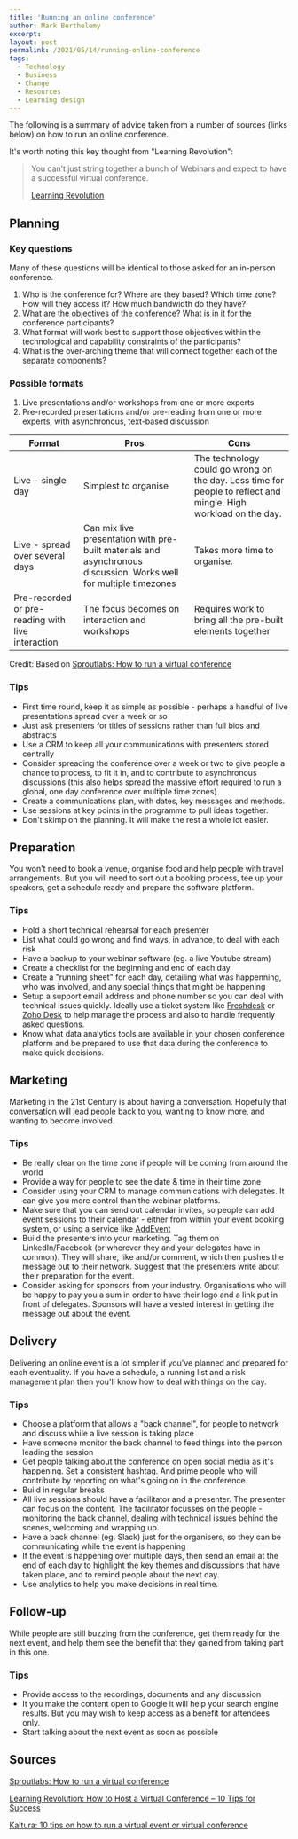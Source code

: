 ```yaml
---
title: 'Running an online conference'
author: Mark Berthelemy
excerpt:
layout: post
permalink: /2021/05/14/running-online-conference
tags:
  - Technology
  - Business
  - Change
  - Resources
  - Learning design
---
```

The following is a summary of advice taken from a number of sources (links below) on how to run an online conference.

It's worth noting this key thought from "Learning Revolution":

> You can’t just string together a bunch of Webinars and expect to have a successful virtual conference.
>
> [Learning Revolution](https://www.learningrevolution.net/host-a-virtual-conference-tips-for-success/)

## Planning

### Key questions

Many of these questions will be identical to those asked for an in-person conference.

1. Who is the conference for? Where are they based? Which time zone? How will they access it? How much bandwidth do they have?
2. What are the objectives of the conference? What is in it for the conference participants?
3. What format will work best to support those objectives within the technological and capability constraints of the participants?
4. What is the over-arching theme that will connect together each of the separate components?

### Possible formats

1. Live presentations and/or workshops from one or more experts
2. Pre-recorded presentations and/or pre-reading from one or more experts, with asynchronous, text-based discussion

| Format | Pros | Cons |
| --- | --- | --- |
| Live - single day | Simplest to organise | The technology could go wrong on the day. Less time for people to reflect and mingle. High workload on the day. |
| Live - spread over several days | Can mix live presentation with pre-built materials and asynchronous discussion. Works well for multiple timezones | Takes more time to organise. |
| Pre-recorded or pre-reading with live interaction | The focus becomes on interaction and workshops | Requires work to bring all the pre-built elements together |

Credit: Based on [Sproutlabs: How to run a virtual conference](http://www.sproutlabs.com.au/blog/how-to-run-a-virtual-conference/)

### Tips

- First time round, keep it as simple as possible - perhaps a handful of live presentations spread over a week or so
- Just ask presenters for titles of sessions rather than full bios and abstracts
- Use a CRM to keep all your communications with presenters stored centrally
- Consider spreading the conference over a week or two to give people a chance to process, to fit it in, and to contribute to asynchronous discussions (this also helps spread the massive effort required to run a global, one day conference over multiple time zones)
- Create a communications plan, with dates, key messages and methods.
- Use sessions at key points in the programme to pull ideas together.
- Don't skimp on the planning. It will make the rest a whole lot easier.

## Preparation

You won't need to book a venue, organise food and help people with travel arrangements. But you will need to sort out a booking process, tee up your speakers, get a schedule ready and prepare the software platform.

### Tips

- Hold a short technical rehearsal for each presenter
- List what could go wrong and find ways, in advance, to deal with each risk
- Have a backup to your webinar software (eg. a live Youtube stream)
- Create a checklist for the beginning and end of each day
- Create a "running sheet" for each day, detailing what was happenning, who was involved, and any special things that might be happening
- Setup a support email address and phone number so you can deal with technical issues quickly. Ideally use a ticket system like [Freshdesk](https://freshdesk.com/) or [Zoho Desk](https://www.zoho.com/desk/) to help manage the process and also to handle frequently asked questions.
- Know what data analytics tools are available in your chosen conference platform and be prepared to use that data during the conference to make quick decisions.

## Marketing

Marketing in the 21st Century is about having a conversation. Hopefully that conversation will lead people back to you, wanting to know more, and wanting to become involved.

### Tips

- Be really clear on the time zone if people will be coming from around the world
- Provide a way for people to see the date &amp; time in their time zone
- Consider using your CRM to manage communications with delegates. It can give you more control than the webinar platforms.
- Make sure that you can send out calendar invites, so people can add event sessions to their calendar - either from within your event booking system, or using a service like [AddEvent](https://www.addevent.com/)
- Build the presenters into your marketing. Tag them on LinkedIn/Facebook (or wherever they and your delegates have in common). They will share, like and/or comment, which then pushes the message out to their network. Suggest that the presenters write about their preparation for the event.
- Consider asking for sponsors from your industry. Organisations who will be happy to pay you a sum in order to have their logo and a link put in front of delegates. Sponsors will have a vested interest in getting the message out about the event.

## Delivery

Delivering an online event is a lot simpler if you've planned and prepared for each eventuality. If you have a schedule, a running list and a risk management plan then you'll know how to deal with things on the day.

### Tips

- Choose a platform that allows a "back channel", for people to network and discuss while a live session is taking place
- Have someone monitor the back channel to feed things into the person leading the session
- Get people talking about the conference on open social media as it's happening. Set a consistent hashtag. And prime people who will contribute by reporting on what's going on in the conference.
- Build in regular breaks
- All live sessions should have a facilitator and a presenter. The presenter can focus on the content. The facilitator focusses on the people - monitoring the back channel, dealing with technical issues behind the scenes, welcoming and wrapping up.
- Have a back channel (eg. Slack) just for the organisers, so they can be communicating while the event is happening
- If the event is happening over multiple days, then send an email at the end of each day to highlight the key themes and discussions that have taken place, and to remind people about the next day.
- Use analytics to help you make decisions in real time.

## Follow-up

While people are still buzzing from the conference, get them ready for the next event, and help them see the benefit that they gained from taking part in this one.

### Tips

- Provide access to the recordings, documents and any discussion
- It you make the content open to Google it will help your search engine results. But you may wish to keep access as a benefit for attendees only.
- Start talking about the next event as soon as possible

## Sources

[Sproutlabs: How to run a virtual conference](http://www.sproutlabs.com.au/blog/how-to-run-a-virtual-conference/)

[Learning Revolution: How to Host a Virtual Conference – 10 Tips for Success](https://www.learningrevolution.net/host-a-virtual-conference-tips-for-success/)

[Kaltura: 10 tips on how to run a virtual event or virtual conference](https://corp.kaltura.com/blog/10-tips-on-how-to-run-a-virtual-event-or-virtual-conference/)
